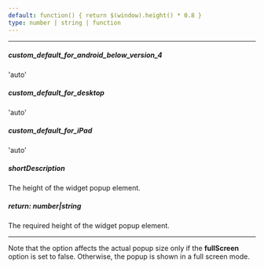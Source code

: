 ```yaml
---
default: function() { return $(window).height() * 0.8 }
type: number | string | function
---
```

---
##### custom_default_for_android_below_version_4
'auto'

##### custom_default_for_desktop
'auto'

##### custom_default_for_iPad
'auto'

##### shortDescription
The height of the widget popup element.

##### return: number|string
The required height of the widget popup element.

---
Note that the option affects the actual popup size only if the **fullScreen** option is set to false. Otherwise, the popup is shown in a full screen mode.